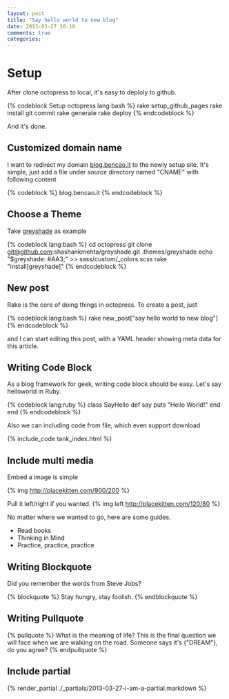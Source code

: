 ```yaml
---
layout: post
title: "Say hello world to new blog"
date: 2013-03-27 10:19
comments: true
categories:
---
```


# Setup
After clone octopress to local, it's easy to deploly to github.

{% codeblock Setup octopress lang:bash %}
rake setup_github_pages
rake install
git commit
rake generate
rake deploy
{% endcodeblock %}

And it's done.

## Customized domain name
I want to redirect my domain [blog.bencao.it](http://blog.bencao.it) to the newly setup site.
It's simple, just add a file under *source* directory named "CNAME" with following content

{% codeblock %}
blog.bencao.it
{% endcodeblock %}

## Choose a Theme
Take [greyshade](https://github.com/shashankmehta/greyshade) as example

{% codeblock lang:bash %}
cd octopress
git clone git@github.com:shashankmehta/greyshade.git .themes/greyshade
echo "\$greyshade: #AA3;" >> sass/custom/_colors.scss
rake "install[greyshade]"
{% endcodeblock %}

## New post
Rake is the core of doing things in octopress. To create a post, just

{% codeblock lang:bash %}
rake new_post["say hello world to new blog"]
{% endcodeblock %}

and I can start editing this post, with a YAML header showing meta data for this article.

## Writing Code Block
As a blog framework for geek, writing code block should be easy. Let's say helloworld in Ruby.

{% codeblock lang:ruby %}
class SayHello
  def say
    puts "Hello World!"
  end
end
{% endcodeblock %}

Also we can including code from file, which even support download

{% include_code tank_index.html %}

## Include multi media
Embed a image is simple

{% img http://placekitten.com/900/200 %}

Pull it left/right if you wanted.
{% img left http://placekitten.com/120/80 %}

No matter where we wanted to go, here are some guides.

- Read books
- Thinking in Mind
- Practice, practice, practice

## Writing Blockquote
Did you remember the words from Steve Jobs?

{% blockquote %}
Stay hungry, stay foolish.
{% endblockquote %}

## Writing Pullquote

{% pullquote %}
What is the meaning of life? This is the final question we will face when we are walking on the road.
Someone says it's {"DREAM"}, do you agree?
{% endpullquote %}

## Include partial
{% render_partial ./_partials/2013-03-27-i-am-a-partial.markdown %}

